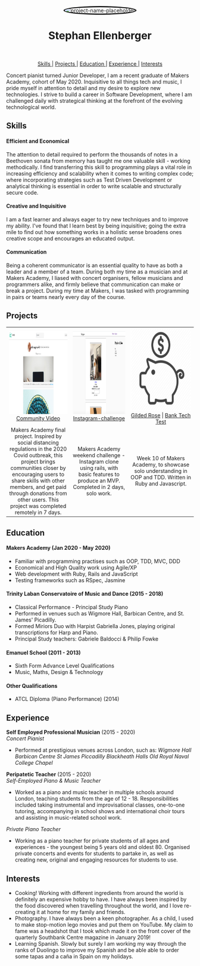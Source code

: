 <div align="center"><img alt="project-name-placeholder" src="./cv-images/steph-square.png" style="width:200px;height:auto;border-radius:50%;border:3px solid black"></div>


<h1 align="center">Stephan Ellenberger</h1>
<div align="center">

<a href="https://sourcerer.io/stellenberger"><img src="https://img.shields.io/badge/Ruby-217%20commits-red.svg" alt=""></a> <a href="https://sourcerer.io/stellenberger"><img src="https://img.shields.io/badge/JavaScript-110%20commits-yellow.svg" alt=""></a> <a href="https://sourcerer.io/stellenberger"><img src="https://img.shields.io/badge/HTML-63%20commits-orange.svg" alt=""></a> <a href="https://sourcerer.io/stellenberger"><img src="https://img.shields.io/badge/CSS-128%20commits-purple.svg" alt=""></a> <a href="https://sourcerer.io/stellenberger"><img src="https://img.shields.io/badge/SQL-35%20commits-cream.svg" alt=""></a>

</div>

<div align="center">

[Skills ](#skills) | [Projects ](#projects) | [Education ](#education) | [Experience ](#experience) | [Interests ](#interests)

</div>

Concert pianist turned Junior Developer, I am a recent graduate of Makers Academy, cohort of May 2020. Inquisitive to all things tech and music, I pride myself in attention to detail and my desire to explore new technologies. I strive to build a career in Software Development, where I am challenged daily with strategical thinking at the forefront of the evolving technological world.


## Skills

#### Efficient and Economical
The attention to detail required to perform the thousands of notes in a Beethoven sonata from memory has taught me one valuable skill - working methodically. I find transferring this skill to programming plays a vital role in increasing efficiency and scalability when it comes to writing complex code; where incorporating strategies such as Test Driven Development or analytical thinking is essential in order to write scalable and structurally secure code.

#### Creative and Inquisitive
I am a fast learner and always eager to try new techniques and to improve my ability. I've found that I learn best by being inquisitive; going the extra mile to find out how something works in a holistic sense broadens ones creative scope and encourages an educated output. 

#### Communication

Being a coherent communicator is an essential quality to have as both a leader and a member of a team. During both my time as a musician and at Makers Academy, I liased with concert organisers, fellow musicians and programmers alike, and firmly believe that communication can make or break a project. During my time at Makers, I was tasked with programming in pairs or teams nearly every day of the course. 

## Projects

| | | |
|:-------------------------:|:-------------------------:|:-------------------------:|
| <a href="https://github.com/stellenberger/Community-Video"><img width="1604" alt="community-video" src="./cv-images/community_video.png" height="222" width="258"> </a>  [Community Video](https://github.com/stellenberger/Community-Video) |  <a href="https://github.com/stellenberger/instagram-challenge"><img width="1604" alt="instagram" src="./cv-images/instagram.png" height="222" width="258"> </a>  [Instagram-challenge](https://github.com/stellenberger/instagram-challenge) | <a href="https://github.com/stellenberger/bank_tech_test/"><img width="1604" alt="Tech Tests" src="./cv-images/piggy.png" height="222" width="258"> </a>  [Gilded Rose](https://github.com/stellenberger/GildedRose-Refactoring-Kata/tree/master/js-jasmine) \| [Bank Tech Test](https://github.com/stellenberger/bank_tech_test) |
| Makers Academy final project. Inspired by social distancing regulations in the 2020 Covid outbreak, this project brings communities closer by encouraging users to share skills with other members, and get paid through donations from other users. This project was completed remotely in 7 days. | Makers Academy weekend challenge - Instagram clone using rails, with basic features to produce an MVP. Completed in 2 days, solo work. | Week 10 of Makers Academy, to showcase solo understanding in OOP and TDD. Written in Ruby and Javascript. |



## Education

#### Makers Academy (Jan 2020 - May 2020)

- Familiar with programming practises such as OOP, TDD, MVC, DDD
- Economical and High Quality work using Agile/XP
- Web development with Ruby, Rails and JavaScript
- Testing frameworks such as RSpec, Jasmine

#### Trinity Laban Conservatoire of Music and Dance (2015 - 2018)

- Classical Performance - Principal Study Piano
- Performed in venues such as Wigmore Hall, Barbican Centre, and St. James' Picadilly.
- Formed Miriors Duo with Harpist Gabriella Jones, playing original transcriptions for Harp and Piano.
- Principal Study teachers: Gabriele Baldocci & Philip Fowke

#### Emanuel School (2011 - 2013)
- Sixth Form Advance Level Qualifications
- Music, Maths, Design & Technology

#### Other Qualifications

- ATCL Diploma (Piano Performance) (2014)

## Experience

**Self Employed Professional Musician** (2015 - 2020)    
*Concert Pianist*  
- Performed at prestigious venues across London, such as:
  *Wigmore Hall*
  *Barbican Centre*
  *St James Piccadilly*
  *Blackheath Halls*
  *Old Royal Naval College Chapel*

**Peripatetic Teacher** (2015 - 2020)   
*Self-Employed Piano & Music Teacher*  
- Worked as a piano and music teacher in multiple schools around London, teaching students from the age of 12 - 18. Responsibilities included taking instrumental and improvisational classes, one-to-one tutoring, accompanying in school shows and international choir tours and assisting in music-related school work.

*Private Piano Teacher*  
 - Working as a piano teacher for private students of all ages and experiences - the youngest being 5 years old and oldest 80. Organised private concerts and events for students to partake in, as well as creating new, original and engaging resources for students to use.

## Interests

- Cooking! Working with different ingredients from around the world is definitely an expensive hobby to have. I have always been inspired by the food discovered when travelling throughout the world, and I love re-creating it at home for my family and friends.
- Photography. I have always been a keen photographer. As a child, I used to make stop-motion lego movies and put them on YouTube. My claim to fame was a headshot that I took which made it on the front cover of the quarterly Southbank Centre magazine in January 2019!
- Learning Spanish. Slowly but surely I am working my way through the ranks of Duolingo to improve my Spanish and be able able to order some tapas and a caña in Spain on my holidays.
